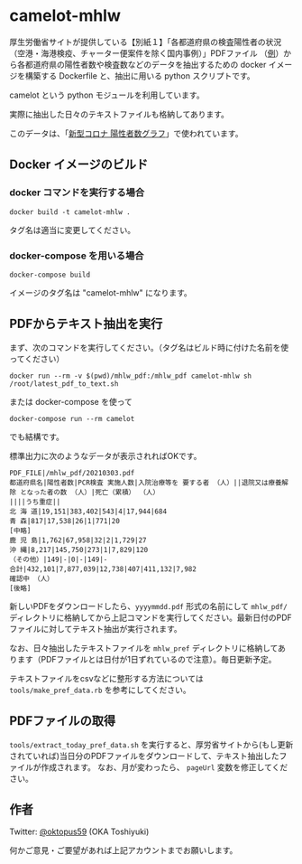 # camelot-mhlw
厚生労働省サイトが提供している【別紙１】「各都道府県の検査陽性者の状況（空港・海港検疫、チャーター便案件を除く国内事例）」PDFファイル （[例](https://www.mhlw.go.jp/content/10906000/000747891.pdf)）から各都道府県の陽性者数や検査数などのデータを抽出するための docker イメージを構築する Dockerfile と、抽出に用いる python スクリプトです。

camelot という python モジュールを利用しています。

実際に抽出した日々のテキストファイルも格納してあります。

このデータは、「[新型コロナ 陽性者数グラフ](https://ncov.oktopus59.net/)」で使われています。


## Docker イメージのビルド
### docker コマンドを実行する場合
``` shell
docker build -t camelot-mhlw .
```
タグ名は適当に変更してください。

### docker-compose を用いる場合
``` shell
docker-compose build
```
イメージのタグ名は "camelot-mhlw" になります。

## PDFからテキスト抽出を実行
まず、次のコマンドを実行してください。（タグ名はビルド時に付けた名前を使ってください）
``` shell
docker run --rm -v $(pwd)/mhlw_pdf:/mhlw_pdf camelot-mhlw sh /root/latest_pdf_to_text.sh
```
または docker-compose を使って
``` shell
docker-compose run --rm camelot
```
でも結構です。

標準出力に次のようなデータが表示されればOKです。
```
PDF_FILE|/mhlw_pdf/20210303.pdf
都道府県名|陽性者数|PCR検査 実施人数|入院治療等を 要する者 （人）||退院又は療養解除 となった者の数 （人）|死亡（累積） （人）
||||うち重症||
北 海 道|19,151|383,402|543|4|17,944|684
青 森|817|17,538|26|1|771|20
[中略]
鹿 児 島|1,762|67,958|32|2|1,729|27
沖 縄|8,217|145,750|273|1|7,829|120
（その他）|149|-|0|-|149|-
合計|432,101|7,877,039|12,738|407|411,132|7,982
確認中 （人）
[後略]
```

新しいPDFをダウンロードしたら、`yyyymmdd.pdf` 形式の名前にして `mhlw_pdf/` ディレクトリに格納してから上記コマンドを実行してください。最新日付のPDFファイルに対してテキスト抽出が実行されます。

なお、日々抽出したテキストファイルを `mhlw_pref` ディレクトリに格納してあります（PDFファイルとは日付が1日ずれているので注意）。毎日更新予定。

テキストファイルをcsvなどに整形する方法については `tools/make_pref_data.rb` を参考にしてください。

## PDFファイルの取得
`tools/extract_today_pref_data.sh` を実行すると、厚労省サイトから(もし更新されていれば)当日分のPDFファイルをダウンロードして、テキスト抽出したファイルが作成されます。
なお、月が変わったら、 `pageUrl` 変数を修正してください。

## 作者
Twitter: [@oktopus59](https://twitter.com/oktopus59) (OKA Toshiyuki)

何かご意見・ご要望があれば上記アカウントまでお願いします。
